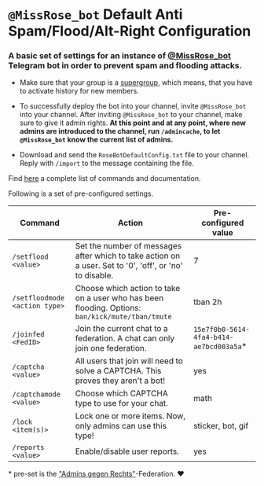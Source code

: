 # ```@MissRose_bot``` Default Anti Spam/Flood/Alt-Right Configuration

### A basic set of settings for an instance of [@MissRose_bot](https://missrose.org/) Telegram bot in order to prevent spam and flooding attacks.

*  Make sure that your group is a [supergroup](https://telegram.org/blog/supergroups5k), which means, that you have to activate history for new members.

* To successfully deploy the bot into your channel, invite ```@MissRose_bot``` into your channel. After inviting ```@MissRose_bot``` to your channel, make sure to give it admin rights. **At this point and at any point, where new admins are introduced to the channel, run ```/admincache```, to let ```@MissRose_bot``` know the current list of admins.**

* Download and send the ```RoseBotDefaultConfig.txt``` file to your channel. Reply with ```/import``` to the message containing the file.

Find [here](https://missrose.org/guide/) a complete list of commands and documentation.


Following is a set of pre-configured settings.

Command | Action | Pre-configured value 
------------ | ------------- | -------------
```/setflood <value>``` | Set the number of messages after which to take action on a user. Set to '0', 'off', or 'no' to disable. | 7
```/setfloodmode <action type>``` | Choose which action to take on a user who has been flooding. Options: ```ban/kick/mute/tban/tmute``` | tban 2h
```/joinfed <FedID>``` | Join the current chat to a federation. A chat can only join one federation. | ```15e7f0b0-5614-4fa4-b414-ae7bcd003a5a```*
```/captcha <value>```| All users that join will need to solve a CAPTCHA. This proves they aren't a bot! | yes
```/captchamode <value>```| Choose which CAPTCHA type to use for your chat. | math
```/lock <item(s)>``` | Lock one or more items. Now, only admins can use this type! | sticker, bot, gif
```/reports <value>``` | Enable/disable user reports. | yes

\* pre-set is the ["Admins gegen Rechts"](https://t.me/GegenRechts)-Federation. :heart:
